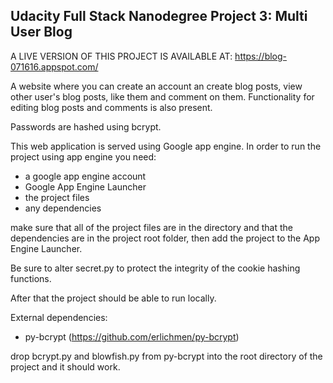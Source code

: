 Udacity Full Stack Nanodegree Project 3: Multi User Blog
--------------------------------------------------------

A LIVE VERSION OF THIS PROJECT IS AVAILABLE AT: https://blog-071616.appspot.com/

A website where you can create an account an create blog posts, view other user's blog posts, like them and comment on them.
Functionality for editing blog posts and comments is also present.

Passwords are hashed using bcrypt.

This web application is served using Google app engine. In order to run the project using app engine you need:

- a google app engine account
- Google App Engine Launcher
- the project files
- any dependencies

make sure that all of the project files are in the directory and that the dependencies are in the project root folder, then add the project to the App Engine Launcher.

Be sure to alter secret.py to protect the integrity of the cookie hashing functions.

After that the project should be able to run locally.

External dependencies:

- py-bcrypt (https://github.com/erlichmen/py-bcrypt)

drop bcrypt.py and blowfish.py from py-bcrypt into the root directory of the project and it should work.
